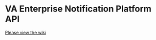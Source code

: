 # VA Enterprise Notification Platform API

[Please view the wiki](https://github.com/department-of-veterans-affairs/va-enp-api/wiki)
